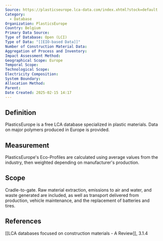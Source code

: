 ```yaml
---
Source: https://plasticseurope.lca-data.com/index.xhtml?stock=default
Category:
  - Database
Organization: PlasticsEurope
Country: Belgium
Primary Data Source: 
Type of Database: Open (LCI)
Type of Data: "[[EIO-based Data]]"
Number of Construction Material Data: 
Aggregation of Process and Inventory: 
Impact Assessment Method: 
Geographical Scope: Europe
Temporal Scope: 
Technological Scope: 
Electricity Composition: 
System Boundary: 
Allocation Method: 
Parent: 
Date Created: 2025-02-15 14:17
---
```

## Definition
PlasticsEurope is a free LCA database specialized in plastic materials. Data on major polymers produced in Europe is provided. 
## Measurement
PlasticsEurope's Eco-Profiles are calculated using average values from the industry, then weighted depending on manufacturer's production.
## Scope
Cradle-to-gate.
Raw material extraction, emissions to air and water, and waste generated are included, as well as transport delivered from production, vehicle maintenance, and the replacement of batteries and tires.

## References
[[LCA databases focused on construction materials - A Review]], 3.1.4
